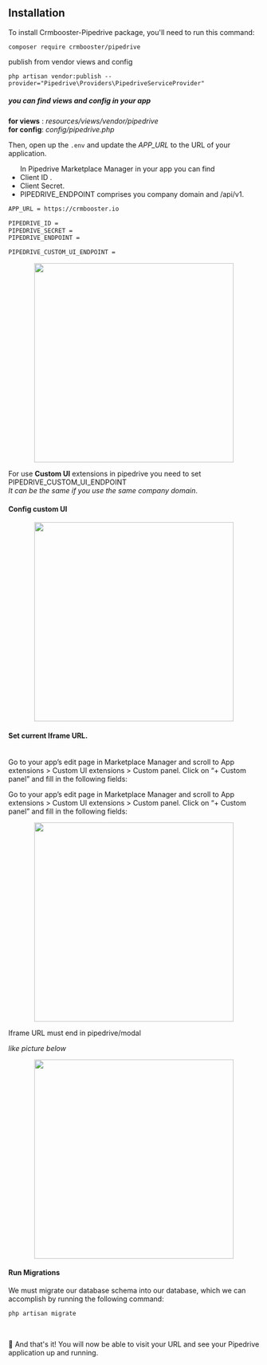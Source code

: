 ## Installation

To install Crmbooster-Pipedrive package, you'll need to run this command:

```
composer require crmbooster/pipedrive
```

publish from vendor views and config

```
php artisan vendor:publish --provider="Pipedrive\Providers\PipedriveServiceProvider"
```

##### **you can find views and config in your app**

**for views** : _resources/views/vendor/pipedrive
<br>_
**for config**: _config/pipedrive.php_

Then, open up the `.env` and update the *APP_URL* to the URL of your application.
<br>
<ul>In Pipedrive Marketplace Manager in your app you can find
    <li> Client ID .</li>
    <li> Client Secret. </li>
    <li> PIPEDRIVE_ENDPOINT comprises you company domain and /api/v1. </li>
</ul>

```bash
APP_URL = https://crmbooster.io

PIPEDRIVE_ID =
PIPEDRIVE_SECRET =
PIPEDRIVE_ENDPOINT =

PIPEDRIVE_CUSTOM_UI_ENDPOINT =

````
<p align="center">
    <img class="center" src="https://i.imgur.com/Qp4bcRA.png" height=400px"/>
</p>

For use **Custom UI** extensions in pipedrive you need to set  PIPEDRIVE_CUSTOM_UI_ENDPOINT
<br>
_It can be the same if you use the same company domain_. 

#### Config custom UI 

<p align="center">
    <img class="center" src="https://imgur.com/0VfOS0A.png" height=400px"/>
</p>

####  Set current Iframe URL.

<br>
Go to your app’s edit page in Marketplace Manager and scroll to App extensions > Custom UI extensions > Custom panel. Click on “+ Custom panel” and fill in the following fields:
<br>

Go to your app’s edit page in Marketplace Manager and scroll to App extensions > Custom UI extensions > Custom panel. Click on “+ Custom panel” and fill in the following fields:

<p align="center">
    <img class="center" src="https://i.imgur.com/t3yrbwM.png" height=400px"/>
</p>
Iframe URL must end in pipedrive/modal

_like picture below_

<p align="center">
    <img class="center" src="https://i.imgur.com/a4jDzXt.png" height=400px"/>
</p>

#### Run Migrations

We must migrate our database schema into our database, which we can accomplish by running the following command:
```php
php artisan migrate
```
<br>


🎉 And that's it! You will now be able to visit your URL and see your Pipedrive application up and running.






